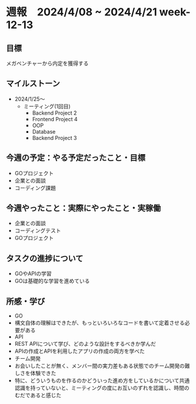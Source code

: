 # 週報　2024/4/08 ~ 2024/4/21 week-12-13

## 目標
メガベンチャーから内定を獲得する

## マイルストーン
- 2024/1/25〜
  - ミーティング(1回目)
    - Backend Project 2
    - Frontend Project 4
    - OOP
    - Database
    - Backend Project 3

## 今週の予定：やる予定だったこと・目標
- GOプロジェクト
- 企業との面談
- コーディング課題

## 今週やったこと：実際にやったこと・実稼働
- 企業との面談
- コーディングテスト
- GOプロジェクト

## タスクの進捗について
- GOやAPIの学習
- GOは基礎的な学習を進めている


## 所感・学び
- GO
 - 構文自体の理解はできたが、もっといろいろなコードを書いて定着させる必要がある
- API
 - REST APIについて学び、どのような設計をするべきか学んだ
 - APIの作成とAPIを利用したアプリの作成の両方を学べた    
- チーム開発
 - お会いしたことが無く、メンバー間の実力差もある状態でのチーム開発の難しさを体験できた
 - 特に、どういうものを作るのかどういった進め方をしているかについて共通認識を持っていないと、ミーティングの度にお互いのずれを認識し、時間のむだであると感じた

